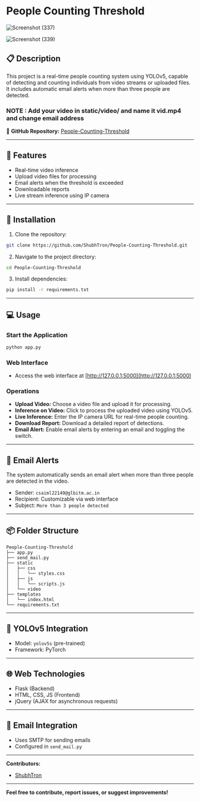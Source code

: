 # People Counting Threshold
![Screenshot (337)](https://github.com/user-attachments/assets/1877686b-d694-497a-a7af-5baca1bae24c)



![Screenshot (339)](https://github.com/user-attachments/assets/79dc4b7a-96e4-49a9-9f33-f994e564045e)

## 📋 Description
This project is a real-time people counting system using YOLOv5, capable of detecting and counting individuals from video streams or uploaded files. It includes automatic email alerts when more than three people are detected.

### NOTE : Add your video in static/video/ and name it vid.mp4 and change email address

🔗 **GitHub Repository:** [People-Counting-Threshold](https://github.com/ShubhTron/People-Counting-Threshold)

---

## 🚀 Features
- Real-time video inference
- Upload video files for processing
- Email alerts when the threshold is exceeded
- Downloadable reports
- Live stream inference using IP camera

---

## 💾 Installation
1. Clone the repository:
```bash
git clone https://github.com/ShubhTron/People-Counting-Threshold.git
```
2. Navigate to the project directory:
```bash
cd People-Counting-Threshold
```
3. Install dependencies:
```bash
pip install -r requirements.txt
```

---

## 💻 Usage
### Start the Application
```bash
python app.py
```

### Web Interface
- Access the web interface at [http://127.0.0.1:5000](http://127.0.0.1:5000)

### Operations
- **Upload Video:** Choose a video file and upload it for processing.
- **Inference on Video:** Click to process the uploaded video using YOLOv5.
- **Live Inference:** Enter the IP camera URL for real-time people counting.
- **Download Report:** Download a detailed report of detections.
- **Email Alert:** Enable email alerts by entering an email and toggling the switch.

---

## 📧 Email Alerts
The system automatically sends an email alert when more than three people are detected in the video.

- Sender: `csaiml22149@glbitm.ac.in`
- Recipient: Customizable via web interface
- Subject: `More than 3 people detected`

---

## 📦 Folder Structure
```
People-Counting-Threshold
├── app.py
├── send_mail.py
├── static
│   ├── css
│   │   └── styles.css
│   ├── js
│   │   └── scripts.js
│   └── video
├── templates
│   └── index.html
└── requirements.txt
```

---

## 🤖 YOLOv5 Integration
- Model: `yolov5s` (pre-trained)
- Framework: PyTorch

---

## 🌐 Web Technologies
- Flask (Backend)
- HTML, CSS, JS (Frontend)
- jQuery (AJAX for asynchronous requests)

---

## 📨 Email Integration
- Uses SMTP for sending emails
- Configured in `send_mail.py`


---

**Contributors:**
- [ShubhTron](https://github.com/ShubhTron)

---

**Feel free to contribute, report issues, or suggest improvements!**

